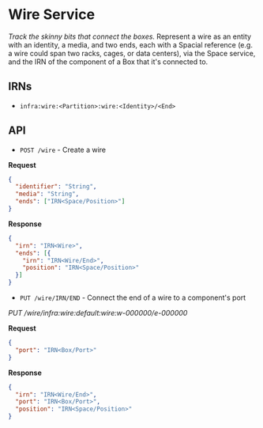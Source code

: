Wire Service
============

_Track the skinny bits that connect the boxes._ Represent a wire as an entity with an identity, a media, and two ends, each with a Spacial reference (e.g. a wire could span two racks, cages, or data centers), via the Space service, and the IRN of the component of a Box that it's connected to.

## IRNs

* `infra:wire:<Partition>:wire:<Identity>/<End>`

## API

* `POST /wire` - Create a wire

**Request**

```json
{
  "identifier": "String",
  "media": "String",
  "ends": ["IRN<Space/Position>"]
}
```

**Response**

```json
{
  "irn": "IRN<Wire>",
  "ends": [{
    "irn": "IRN<Wire/End>",
    "position": "IRN<Space/Position>"
  }]
}
```

* `PUT /wire/IRN/END` - Connect the end of a wire to a component's port

_PUT /wire/infra:wire:default:wire:w-000000/e-000000_

**Request**

```json
{
  "port": "IRN<Box/Port>"
}
```

**Response**

```json
{
  "irn": "IRN<Wire/End>",
  "port": "IRN<Box/Port>",
  "position": "IRN<Space/Position>"
}
```

